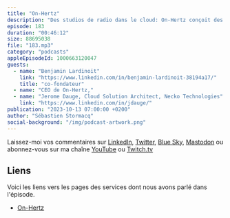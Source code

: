 ```yaml
---
title: "On-Hertz"
description: "Des studios de radio dans le cloud: On-Hertz conçoit des studios radio logiciels, ce qui permet facilement de délocaliser les infrastructures, de donner accès à des studios à des personnes non-techniques, comme des journalistes par exemple. Du studio radio traditionel au studios cloud, ou meme des studio TV pour de la news automatisée, les cas d'usage sont assez larges. Il est aussi possible de déployer ces studios dans le cloud. Dans cet épisode, on parle des cas d'usage, des solutions techniques, du choix on-prem vs cloud, des challenges rencontrés pour déployer des studios radios dans le cloud et des solutions apportées. On parle aussi technologies cloud : serverless, API Gateway, Cognito, et automatisation des déploiements avec Cloudformation."
episode: 183
duration: "00:46:12"
size: 88695038
file: "183.mp3"
category: "podcasts"
appleEpisodeId: 1000663120047
guests:
  - name: "Benjamin Lardinoit"
    link: "https://www.linkedin.com/in/benjamin-lardinoit-38194a17/"
    title: "co-fondateur"
  - name: "CEO de On-Hertz,"
  - name: "Jerome Dauge, Cloud Solution Architect, Necko Technologies"
    link: "https://www.linkedin.com/in/jdauge/"
publication: "2023-10-13 07:00:00 +0200"
author: "Sébastien Stormacq"
social-background: "/img/podcast-artwork.png"
---
```


Laissez-moi vos commentaires sur [LinkedIn](https://www.linkedin.com/in/sebastienstormacq/), [Twitter](https://twitter.com/sebsto), [Blue Sky](https://bsky.app/profile/sebsto.bsky.social), [Mastodon](https://awscommunity.social/@sebsto) ou abonnez-vous sur ma chaîne [YouTube](https://www.youtube.com/sebsto) ou [Twitch.tv](https://www.twitch.tv/sebAWS)

## Liens

Voici les liens vers les pages des services dont nous avons parlé dans l'épisode.

- [On-Hertz](https://www.on-hertz.com/)